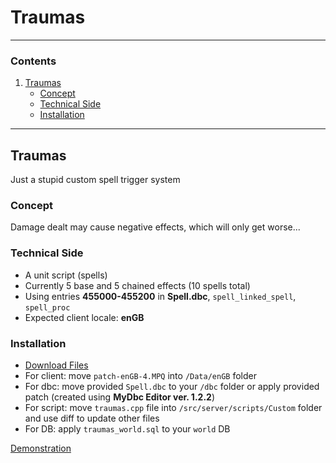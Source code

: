 # Traumas

---------------------------------------
### Contents
1. [Traumas](#traumas)
    - [Concept](#concept)
    - [Technical Side](#technical-side)
    - [Installation](#installation)

---------------------------------------
## Traumas
Just a stupid custom spell trigger system

### Concept
Damage dealt may cause negative effects, which will only get worse...

### Technical Side
- A unit script (spells)
- Currently 5 base and 5 chained effects (10 spells total)
- Using entries **455000-455200** in **Spell.dbc**, `spell_linked_spell`, `spell_proc`
- Expected client locale: **enGB**

### Installation
- [Download Files](https://github.com/trickerer/Traumas/releases)
- For client: move `patch-enGB-4.MPQ` into `/Data/enGB` folder
- For dbc: move provided `Spell.dbc` to your `/dbc` folder or apply provided patch (created using **MyDbc Editor ver. 1.2.2**)
- For script: move `traumas.cpp` file into `/src/server/scripts/Custom` folder and use diff to update other files
- For DB: apply `traumas_world.sql` to your `world` DB

[Demonstration](https://www.youtube.com/watch?v=aKRh-uHMMoc)
